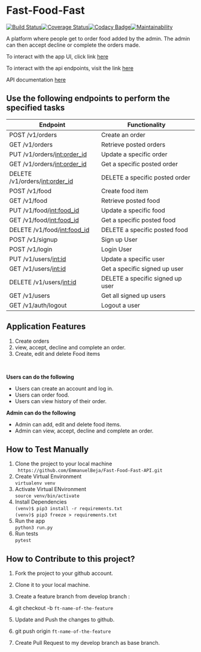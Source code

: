 # Fast-Food-Fast
[![Build Status](https://travis-ci.org/EmmanuelBeja/Fast-Food-Fast.svg?branch=API)](https://travis-ci.org/EmmanuelBeja/Fast-Food-Fast)[![Coverage Status](https://coveralls.io/repos/github/EmmanuelBeja/Fast-Food-Fast/badge.svg?branchAPI2)](https://coveralls.io/github/EmmanuelBeja/Fast-Food-Fast?branch=API)[![Codacy Badge](https://api.codacy.com/project/badge/Grade/cc1707c8448648e88e8c92e949855e08)](https://www.codacy.com/app/EmmanuelBeja/Fast-Food-Fast?utm_source=github.com&amp;utm_medium=referral&amp;utm_content=EmmanuelBeja/Fast-Food-Fast&amp;utm_campaign=Badge_Grade)[![Maintainability](https://api.codeclimate.com/v1/badges/66f80833d2476f3d6950/maintainability)](https://codeclimate.com/github/EmmanuelBeja/Fast-Food-Fast/maintainability)

  A platform where people get to order food added by the admin. The admin can then accept decline or complete the orders made.

  To interact with the app UI, click link
  [here](https://emmanuelbeja.github.io/Fast-Food-Fast/)<br>

  To interact with the api endpoints, visit the link [here](https://emmanuelbeja-fast-food-fast.herokuapp.com/v1/orders)<br>

  API documentation [here](https://documenter.getpostman.com/view/5399899/RWaPv6zH)

  ## Use the following endpoints to perform the specified tasks

  | 	Endpoint                       | Functionality                                  |                  
  | ---------------------------------| -----------------------------------------------|
  | POST /v1/orders                  | Create an order                                |
  | GET /v1/orders                   | Retrieve posted orders                         |
  | PUT /v1/orders/<int:order_id>    | Update a specific order                        |                         
  | GET /v1/orders/<int:order_id>    | Get a specific posted order                    |
  | DELETE /v1/orders/<int:order_id> | DELETE a specific posted order                 |
  | POST /v1/food                    | Create food item                               |
  | GET /v1/food                     | Retrieve posted food                           |
  | PUT /v1/food/<int:food_id>       | Update a specific food                         |                         
  | GET /v1/food/<int:food_id>       | Get a specific posted food                     |
  | DELETE /v1/food/<int:food_id>    | DELETE a specific posted food                  |
  | POST /v1/signup                  | Sign up User                                   |
  | POST /v1/login                   | Login User                                     |
  | PUT /v1/users/<int:id>           | Update a specific user                         |                         
  | GET /v1/users/<int:id>           | Get a specific signed up user                  |
  | DELETE /v1/users/<int:id>        | DELETE a specific signed up user               |
  | GET /v1/users                    | Get all signed up users                        |
  | GET /v1/auth/logout              | Logout a user                                  |

  ## Application Features

  1. Create orders
  2. view, accept, decline and complete an order.
  3. Create, edit and delete Food items

  <br>

  **Users can do the following**

  * Users can create an account and log in.
  * Users can order food.
  * Users can view history of their order.

  **Admin can do the following**
  * Admin can add, edit and delete food items.
  * Admin can view, accept, decline and complete an order.

  ## How to Test Manually
  1. Clone the project to your local machine <br>
  		` https://github.com/EmmanuelBeja/Fast-Food-Fast-API.git`
  2. Create Virtual Environment <br>
  		`virtualenv venv`
  3. Activate Virtual ENvironment<br>
  		`source venv/bin/activate`
  4. Install Dependencies<br>
  		`(venv)$ pip3 install -r requirements.txt` <br>
  		`(venv)$ pip3 freeze > requirements.txt` <br>
  5. Run the app <br>
  		`python3 run.py`<br>
  6. Run tests <br>
  		`pytest`
  		<br>
  ## How to Contribute to this project?

  1. Fork the project to your github account.

  2. Clone it to your local machine.

  3. Create a feature branch from develop branch :

  4. git checkout -b `ft-name-of-the-feature`

  5. Update and Push the changes to github.

  6. git push origin `ft-name-of-the-feature`

  7. Create Pull Request to my develop branch as base branch.
